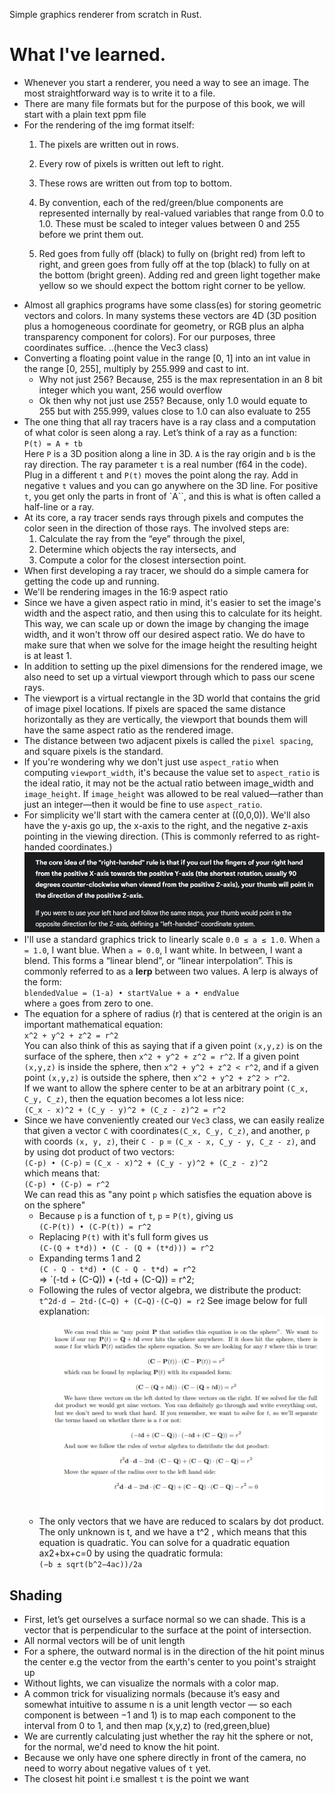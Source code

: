 Simple graphics renderer from scratch in Rust.

# What I've learned.
- Whenever you start a renderer, you need a way to see an image. The most straightforward way is to write it to a file.
- There are many file formats but for the purpose of this book, we will start with a plain text ppm file
- For the rendering of the img format itself:
	1. The pixels are written out in rows.

	2. Every row of pixels is written out left to right.

	3. These rows are written out from top to bottom.

	4. By convention, each of the red/green/blue components are represented internally by real-valued variables that range from 0.0 to 1.0. These must be scaled to integer values between 0 and 255 before we print them out.

	5. Red goes from fully off (black) to fully on (bright red) from left to right, and green goes from fully off at the top (black) to fully on at the bottom (bright green). Adding red and green light together make yellow so we should expect the bottom right corner to be yellow.
- Almost all graphics programs have some class(es) for storing geometric vectors and colors. In many systems these vectors are 4D (3D position plus a homogeneous coordinate for geometry, or RGB plus an alpha transparency component for colors). For our purposes, three coordinates suffice. ..(hence the Vec3 class)
- Converting a floating point value in the range [0, 1] into an int value in the range [0, 255], multiply by 255.999 and cast to int.
	- Why not just 256?
			Because, 255 is the max representation in an 8 bit integer which you want, 256 would overflow
	- Ok then why not just use 255?
			Because, only 1.0 would equate to 255 but with 255.999, values close to 1.0 can also evaluate to 255
-  The one thing that all ray tracers have is a ray class and a computation of what color is seen along a ray. Let’s think of a ray as a function:  
`P(t) = A + tb`  
Here `P` is a 3D position along a line in 3D. `A` is the ray origin and `b` is the ray direction. The ray parameter `t` is a real number (f64 in the code). Plug in a different `t` and `P(t)` moves the point along the ray. Add in negative `t` values and you can go anywhere on the 3D line. For positive `t`, you get only the parts in front of `A``, and this is what is often called a half-line or a ray.
- At its core, a ray tracer sends rays through pixels and computes the color seen in the direction of those rays. The involved steps are:
	1. Calculate the ray from the “eye” through the pixel,
	2. Determine which objects the ray intersects, and
	3. Compute a color for the closest intersection point.
- When first developing a ray tracer, we should do a simple camera for getting the code up and running.
- We'll be rendering images in the 16:9 aspect ratio
- Since we have a given aspect ratio in mind, it's easier to set the image's width and the aspect ratio, and then using this to calculate for its height. This way, we can scale up or down the image by changing the image width, and it won't throw off our desired aspect ratio. We do have to make sure that when we solve for the image height the resulting height is at least 1.
- In addition to setting up the pixel dimensions for the rendered image, we also need to set up a virtual viewport through which to pass our scene rays.
- The viewport is a virtual rectangle in the 3D world that contains the grid of image pixel locations. If pixels are spaced the same distance horizontally as they are vertically, the viewport that bounds them will have the same aspect ratio as the rendered image.
- The distance between two adjacent pixels is called the `pixel spacing`, and square pixels is the standard.
- If you're wondering why we don't just use `aspect_ratio` when computing `viewport_width`, it's because the value set to `aspect_ratio` is the ideal ratio, it may not be the actual ratio between image_width and `image_height`. If `image_height` was allowed to be real valued—rather than just an integer—then it would be fine to use `aspect_ratio`.
- For simplicity we'll start with the camera center at \((0,0,0)\). We'll also have the y-axis go up, the x-axis to the right, and the negative z-axis pointing in the viewing direction. (This is commonly referred to as right-handed coordinates.)
	![alt text](right_handed_coordinates.png)
- I'll use a standard graphics trick to linearly scale `0.0 ≤ a ≤ 1.0`. When `a = 1.0`, I want blue. When `a = 0.0`, I want white. In between, I want a blend. This forms a “linear blend”, or “linear interpolation”. This is commonly referred to as a **lerp** between two values. A lerp is always of the form:  
	`blendedValue = (1-a) • startValue + a • endValue`  
  where `a` goes from zero to one.
- The equation for a sphere of radius \(r\) that is centered at the origin is an important mathematical equation:  
	`x^2 + y^2 + z^2 = r^2`  
  You can also think of this as saying that if a given point `(x,y,z)` is on the surface of the sphere, then `x^2 + y^2 + z^2 = r^2`. If a given point `(x,y,z)` is inside the sphere, then `x^2 + y^2 + z^2 < r^2`, and if a given point `(x,y,z)` is outside the sphere, then `x^2 + y^2 + z^2 > r^2`.  
	If we want to allow the sphere center to be at an arbitrary point	`(C_x, C_y, C_z)`, then the equation becomes a lot less nice:  
	`(C_x - x)^2 + (C_y - y)^2 + (C_z - z)^2 = r^2`
- Since we have conveniently created our `Vec3` class, we can easily realize that given a vector `C` with coordinates`(C_x, C_y, C_z)`, and another, `p` with coords `(x, y, z)`, their `C - p` = `(C_x - x, C_y - y, C_z - z)`, and by using dot product of two vectors:  
`(C-p) • (C-p)` = `(C_x - x)^2 + (C_y - y)^2 + (C_z - z)^2`  
which means that:  
`(C-p) • (C-p) = r^2`  
We can read this as "any point `p` which satisfies the equation above is on the sphere"
	- Because `p` is a function of `t`, `p` = `P(t)`, giving us  
	`(C-P(t)) • (C-P(t)) = r^2`  
	- Replacing `P(t)` with it's full form gives us  
	`(C-(Q + t*d)) • (C - (Q + (t*d))) = r^2`  
	- Expanding terms 1 and 2  
	`(C - Q - t*d) • (C - Q - t*d) = r^2`  
	=> `(-td + (C-Q)) • (-td + (C-Q)) = r^2;  
	- Following the rules of vector algebra, we distribute the product:  
	`t^2d⋅d − 2td⋅(C−Q) + (C−Q)⋅(C−Q) = r2`
	See image below for full explanation:  
	![alt text](image.png)
	- The only vectors that we have are reduced to scalars by dot product. The only unknown is t, and we have a t^2
	, which means that this equation is quadratic. You can solve for a quadratic equation ax2+bx+c=0
	by using the quadratic formula:  
	`(−b ± sqrt(b^2−4ac))/2a`

## Shading
- First, let’s get ourselves a surface normal so we can shade. This is a vector that is perpendicular to the surface at the point of intersection.
- All normal vectors will be of unit length
- For a sphere, the outward normal is in the direction of the hit point minus the center e.g the vector from the earth's center to you point's straight up
- Without lights, we can visualize the normals with a color map.
- A common trick for visualizing normals (because it’s easy and somewhat intuitive to assume n is a unit length vector — so each component is between −1 and 1) is to map each component to the interval from 0 to 1, and then map (x,y,z) to (red,green,blue)
- We are currently calculating just whether the ray hit the sphere or not, for the normal, we'd need to know the hit point.
- Because we only have one sphere directly in front of the camera, no need to worry about negative values of `t` yet.
- The closest hit point i.e smallest `t` is the point we want



